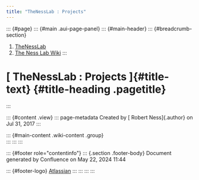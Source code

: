 ```yaml
---
title: "TheNessLab : Projects"
---
```


::: {#page}
::: {#main .aui-page-panel}
::: {#main-header}
::: {#breadcrumb-section}
1.  [TheNessLab](index.html)
2.  [The Ness Lab Wiki](The-Ness-Lab-Wiki_11436042.html)
:::

# [ TheNessLab : Projects ]{#title-text} {#title-heading .pagetitle}
:::

::: {#content .view}
::: page-metadata
Created by [ Robert Ness]{.author} on Jul 31, 2017
:::

::: {#main-content .wiki-content .group}
\
:::
:::
:::

::: {#footer role="contentinfo"}
::: {.section .footer-body}
Document generated by Confluence on May 22, 2024 11:44

::: {#footer-logo}
[Atlassian](https://www.atlassian.com/)
:::
:::
:::
:::
